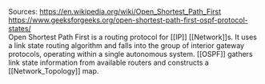 Sources:
https://en.wikipedia.org/wiki/Open_Shortest_Path_First
https://www.geeksforgeeks.org/open-shortest-path-first-ospf-protocol-states/
\
Open Shortest Path First is a routing protocol for [[IP]] [[Network]]s. It uses a link state routing algorithm and falls into the group of interior gateway protocols, operating within a single autonomous system. [[OSPF]] gathers link state information from available routers and constructs a [[Network_Topology]] map.
